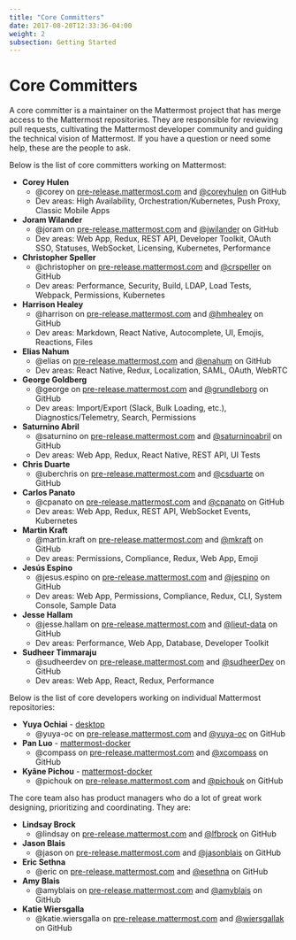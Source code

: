```yaml
---
title: "Core Committers"
date: 2017-08-20T12:33:36-04:00
weight: 2
subsection: Getting Started
---
```


# Core Committers

A core committer is a maintainer on the Mattermost project that has merge access to the Mattermost repositories. They are responsible for reviewing pull requests, cultivating the Mattermost developer community and guiding the technical vision of Mattermost. If you have a question or need some help, these are the people to ask.

Below is the list of core committers working on Mattermost:

- **Corey Hulen**
  - @corey on [pre-release.mattermost.com](https://pre-release.mattermost.com/core/messages/@corey) and [@coreyhulen](https://github.com/coreyhulen) on GitHub
  - Dev areas: High Availability, Orchestration/Kubernetes, Push Proxy, Classic Mobile Apps
- **Joram Wilander**
  - @joram on [pre-release.mattermost.com](https://pre-release.mattermost.com/core/messages/@joram) and [@jwilander](https://github.com/jwilander) on GitHub
  - Dev areas: Web App, Redux, REST API, Developer Toolkit, OAuth SSO, Statuses, WebSocket, Licensing, Kubernetes, Performance
- **Christopher Speller**
  - @christopher on [pre-release.mattermost.com](https://pre-release.mattermost.com/core/messages/@christopher) and [@crspeller](https://github.com/crspeller) on GitHub
  - Dev areas: Performance, Security, Build, LDAP, Load Tests, Webpack, Permissions, Kubernetes
- **Harrison Healey**
  - @harrison on [pre-release.mattermost.com](https://pre-release.mattermost.com/core/messages/@harrison) and [@hmhealey](https://github.com/hmhealey) on GitHub
  - Dev areas: Markdown, React Native, Autocomplete, UI, Emojis, Reactions, Files
- **Elias Nahum**
  - @elias on [pre-release.mattermost.com](https://pre-release.mattermost.com/core/messages/@elias) and [@enahum](https://github.com/enahum) on GitHub
  - Dev areas: React Native, Redux, Localization, SAML, OAuth, WebRTC
- **George Goldberg**
  - @george on [pre-release.mattermost.com](https://pre-release.mattermost.com/core/messages/@george) and [@grundleborg](https://github.com/grundleborg) on GitHub
  - Dev areas: Import/Export (Slack, Bulk Loading, etc.), Diagnostics/Telemetry, Search, Permissions
- **Saturnino Abril**
  - @saturnino on [pre-release.mattermost.com](https://pre-release.mattermost.com/core/messages/@saturnino) and [@saturninoabril](https://github.com/saturninoabril) on GitHub
  - Dev areas: Web App, Redux, React Native, REST API, UI Tests
- **Chris Duarte**
  - @uberchris on [pre-release.mattermost.com](https://pre-release.mattermost.com/core/messages/@uberchris) and [@csduarte](https://github.com/csduarte) on GitHub
- **Carlos Panato**
  - @cpanato on [pre-release.mattermost.com](https://pre-release.mattermost.com/core/messages/@cpanato) and [@cpanato](https://github.com/cpanato) on GitHub
  - Dev areas: Web App, Redux, REST API, WebSocket Events, Kubernetes
- **Martin Kraft**
  - @martin.kraft on [pre-release.mattermost.com](https://pre-release.mattermost.com/core/messages/@martin.kraft) and [@mkraft](https://github.com/mkraft) on GitHub
  - Dev areas: Permissions, Compliance, Redux, Web App, Emoji
- **Jesús Espino**
  - @jesus.espino on [pre-release.mattermost.com](https://pre-release.mattermost.com/core/messages/@jesus.espino) and [@jespino](https://github.com/jespino) on GitHub
  - Dev areas: Web App, Permissions, Compliance, Redux, CLI, System Console, Sample Data
- **Jesse Hallam**
  - @jesse.hallam on [pre-release.mattermost.com](https://pre-release.mattermost.com/core/messages/@jesse.hallam) and [@lieut-data](https://github.com/lieut-data) on GitHub
  - Dev areas: Performance, Web App, Database, Developer Toolkit
- **Sudheer Timmaraju**
  - @sudheerdev on [pre-release.mattermost.com](https://pre-release.mattermost.com/core/messages/@sudheerdev) and [@sudheerDev](https://github.com/sudheerDev) on GitHub
  - Dev areas: Web App, React, Redux, Performance

Below is the list of core developers working on individual Mattermost repositories:

- **Yuya Ochiai** - [desktop](https://github.com/mattermost/desktop)
  - @yuya-oc on [pre-release.mattermost.com](https://pre-release.mattermost.com/core/messages/@yuya-oc) and [@yuya-oc](https://github.com/yuya-oc) on GitHub
- **Pan Luo** - [mattermost-docker](https://github.com/mattermost/mattermost-docker)
  - @compass on [pre-release.mattermost.com](https://pre-release.mattermost.com/core/messages/@compass) and [@xcompass](https://github.com/xcompass) on GitHub
- **Kyâne Pichou** - [mattermost-docker](https://github.com/mattermost/mattermost-docker)
  - @pichouk on [pre-release.mattermost.com](https://pre-release.mattermost.com/core/messages/@pichouk) and [@pichouk](https://github.com/pichouk) on GitHub

The core team also has product managers who do a lot of great work designing, prioritizing and coordinating. They are:

- **Lindsay Brock**
  - @lindsay on [pre-release.mattermost.com](https://pre-release.mattermost.com/core/messages/@lindsay) and [@lfbrock](https://github.com/lfbrock) on GitHub
- **Jason Blais**
  - @jason on [pre-release.mattermost.com](https://pre-release.mattermost.com/core/messages/@jason) and [@jasonblais](https://github.com/jasonblais) on GitHub
- **Eric Sethna**
  - @eric on [pre-release.mattermost.com](https://pre-release.mattermost.com/core/messages/@eric) and [@esethna](https://github.com/esethna) on GitHub
- **Amy Blais**
  - @amyblais on [pre-release.mattermost.com](https://pre-release.mattermost.com/core/messages/@amyblais) and [@amyblais](https://github.com/amyblais) on GitHub
- **Katie Wiersgalla**
  - @katie.wiersgalla on [pre-release.mattermost.com](https://pre-release.mattermost.com/core/messages/@katie.wiersgalla) and [@wiersgallak](https://github.com/wiersgallak) on GitHub